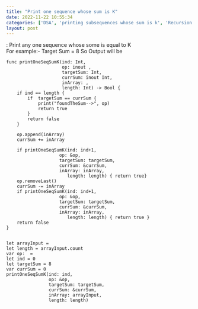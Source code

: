 ```yaml
---
title: "Print one sequence whose sum is K"
date: 2022-11-22 10:55:34
categories: ['DSA', 'printing subsequences whose sum is k', 'Recursion']
layout: post
---
```


<!-- wp:paragraph -->
 : Print any one sequence whose some is equal to K<br>For example:-  Target Sum = 8 So Output will be  


<!-- /wp:paragraph -->

<!-- wp:code -->
<pre class="wp-block-code"><code lang="swift" class="language-swift">func printOneSeqSumK(ind: Int,
                     op: inout ,
                     targetSum: Int,
                     currSum: inout Int,
                     inArray: ,
                     length: Int) -> Bool {
    if ind == length {
        if  targetSum == currSum {
            print("foundTheSum-->", op)
            return true
        }
        return false
    }

    op.append(inArray)
    currSum += inArray

    if printOneSeqSumK(ind: ind+1,
                    op: &op,
                    targetSum: targetSum,
                    currSum: &currSum,
                    inArray: inArray,
                       length: length) { return true}
    op.removeLast()
    currSum -= inArray
    if printOneSeqSumK(ind: ind+1,
                    op: &op,
                    targetSum: targetSum,
                    currSum: &currSum,
                    inArray: inArray,
                       length: length) { return true }
    return false
}


let arrayInput = 
let length = arrayInput.count
var op:  = 
let ind = 0
let targetSum = 8
var currSum = 0
printOneSeqSumK(ind: ind,
                op: &op,
                targetSum: targetSum,
                currSum: &currSum,
                inArray: arrayInput,
                length: length)</code></pre>
<!-- /wp:code -->